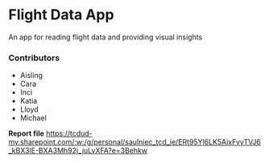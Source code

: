 # Flight Data App
An app for reading flight data and providing visual insights

### Contributors
- Aisling 
- Cara
- Inci
- Katia
- Lloyd
- Michael


**Report file**
https://tcdud-my.sharepoint.com/:w:/g/personal/saulniec_tcd_ie/ERt95Yl6LK5AixFvyTVJ6_kBX3lE-BXA3Mh92j_juLvXFA?e=3Behkw
